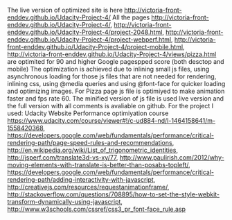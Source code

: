 The live version of optimized site is here http://victoria-front-enddev.github.io/Udacity-Project-4/
All the pages http://victoria-front-enddev.github.io/Udacity-Project-4/,
http://victoria-front-enddev.github.io/Udacity-Project-4/project-2048.html,
http://victoria-front-enddev.github.io/Udacity-Project-4/project-webperf.html,
http://victoria-front-enddev.github.io/Udacity-Project-4/project-mobile.html,
http://victoria-front-enddev.github.io/Udacity-Project-4/views/pizza.html
are optimited for 90 and higher Google pagespped score (both desctop and mobile)
The optimization is achieved due to inlining small js files, using asynchronous loading for those js files that are not needed for rendering, inlining css, using @media queries and using @font-face for quicker loading and optimizing images.
For Pizza page js file is optimiyed to make animation faster and fps rate 60. The minified version of js file is used live version and the full version with all comments is avaliable on github.
For the project I used: Udacity Website Performance optimiyation course https://www.udacity.com/course/viewer#!/c-ud884-nd/l-1464158641/m-1558420368, https://developers.google.com/web/fundamentals/performance/critical-rendering-path/page-speed-rules-and-recommendations, http://en.wikipedia.org/wiki/List_of_trigonometric_identities, http://jsperf.com/translate3d-vs-xy/77, http://www.paulirish.com/2012/why-moving-elements-with-translate-is-better-than-posabs-topleft/, https://developers.google.com/web/fundamentals/performance/critical-rendering-path/adding-interactivity-with-javascript, http://creativejs.com/resources/requestanimationframe/, http://stackoverflow.com/questions/708895/how-to-set-the-style-webkit-transform-dynamically-using-javascript, http://www.w3schools.com/cssref/css3_pr_font-face_rule.asp